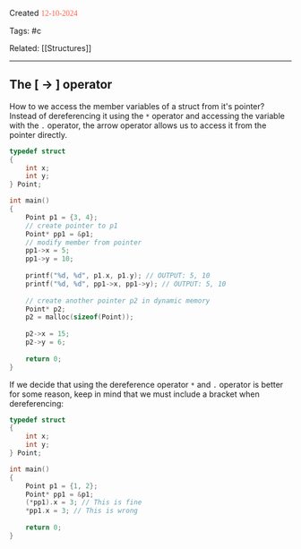 
Created <font style="color:tomato; font-family:Consolas;">12-10-2024</font>

Tags: #c

Related: [[Structures]]

****

## The [ -> ] operator 

How to we access the member variables of a struct from it's pointer? Instead of dereferencing it using the `*` operator and accessing the variable with the `.` operator, the arrow operator allows us to access it from the pointer directly.

````c
typedef struct
{
	int x;
	int y;
} Point;

int main()
{
	Point p1 = {3, 4};
	// create pointer to p1
	Point* pp1 = &p1; 
	// modify member from pointer
	pp1->x = 5; 
	pp1->y = 10;
	
	printf("%d, %d", p1.x, p1.y); // OUTPUT: 5, 10
	printf("%d, %d", pp1->x, pp1->y); // OUTPUT: 5, 10
	
	// create another pointer p2 in dynamic memory
	Point* p2;
	p2 = malloc(sizeof(Point));
	
	p2->x = 15;
	p2->y = 6;
	
	return 0;
}
````

If we decide that using the dereference operator `*` and `.` operator is better for some reason, keep in mind that we must include a bracket when dereferencing:

````c
typedef struct
{
	int x;
	int y;
} Point;

int main()
{
	Point p1 = {1, 2};
	Point* pp1 = &p1;
	(*pp1).x = 3; // This is fine
	*pp1.x = 3; // This is wrong
	
	return 0;
}
````

